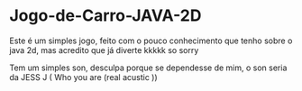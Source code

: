 # Jogo-de-Carro-JAVA-2D
Este é um simples jogo, feito com o pouco conhecimento que tenho sobre o java 2d, mas acredito que já diverte kkkkk so sorry

Tem um simples son, desculpa porque se dependesse de mim, o son seria da JESS J ( Who you are (real acustic ))
